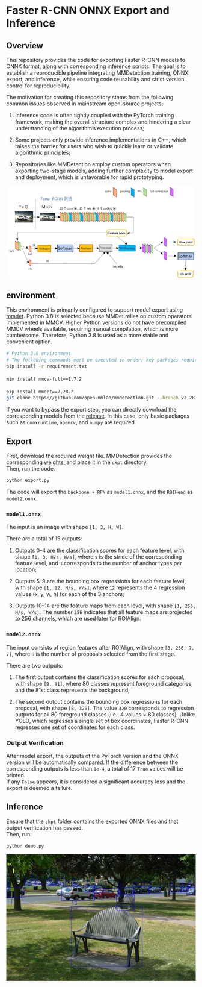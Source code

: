 # Faster R-CNN ONNX Export and Inference

## Overview

This repository provides the code for exporting Faster R-CNN models to ONNX format, along with corresponding inference scripts. The goal is to establish a reproducible pipeline integrating MMDetection training, ONNX export, and inference, while ensuring code reusability and strict version control for reproducibility.

The motivation for creating this repository stems from the following common issues observed in mainstream open-source projects:

1. Inference code is often tightly coupled with the PyTorch training framework, making the overall structure complex and hindering a clear understanding of the algorithm’s execution process;

2. Some projects only provide inference implementations in C++, which raises the barrier for users who wish to quickly learn or validate algorithmic principles;

3. Repositories like MMDetection employ custom operators when exporting two-stage models, adding further complexity to model export and deployment, which is unfavorable for rapid prototyping.

![1.jpg](asset/1.jpg)

## environment

This environment is primarily configured to support model export using [mmdet](https://github.com/open-mmlab/mmdetection/tree/v2.28.2). Python 3.8 is selected because MMDet relies on custom operators implemented in MMCV. Higher Python versions do not have precompiled MMCV wheels available, requiring manual compilation, which is more cumbersome. Therefore, Python 3.8 is used as a more stable and convenient option.

```bash
# Python 3.8 environment
# The following commands must be executed in order; key packages require strict version locking
pip install -r requirement.txt

mim install mmcv-full==1.7.2

pip install mmdet==2.28.2
git clone https://github.com/open-mmlab/mmdetection.git --branch v2.28.2 --depth 1

```

If you want to bypass the export step, you can directly download the corresponding models from the [release](https://github.com/pleb631/fasterrcnn-onnx/releases/tag/v0.0.1). In this case, only basic packages such as `onnxruntime`, `opencv`, and `numpy` are required.

## Export

First, download the required weight file. MMDetection provides the corresponding [weights](https://download.openmmlab.com/mmdetection/v2.0/faster_rcnn/faster_rcnn_r50_fpn_1x_coco/faster_rcnn_r50_fpn_1x_coco_20200130-047c8118.pth), and place it in the `ckpt` directory.  
Then, run the code.

```python
python export.py
```

The code will export the `backbone + RPN` as `model1.onnx`, and the `ROIHead` as `model2.onnx`.

### `model1.onnx`

The input is an image with shape `[1, 3, H, W]`.

There are a total of 15 outputs:

1. Outputs 0–4 are the classification scores for each feature level, with shape `[1, 3, H/s, W/s]`, where `s` is the stride of the corresponding feature level, and `3` corresponds to the number of anchor types per location;

2. Outputs 5–9 are the bounding box regressions for each feature level, with shape `[1, 12, H/s, W/s]`, where `12` represents the 4 regression values (x, y, w, h) for each of the 3 anchors;

3. Outputs 10–14 are the feature maps from each level, with shape `[1, 256, H/s, W/s]`. The number `256` indicates that all feature maps are projected to 256 channels, which are used later for ROIAlign.

### `model2.onnx`

The input consists of region features after ROIAlign, with shape `[B, 256, 7, 7]`, where `B` is the number of proposals selected from the first stage.

There are two outputs:

1. The first output contains the classification scores for each proposal, with shape `[B, 81]`, where 80 classes represent foreground categories, and the 81st class represents the background;

2. The second output contains the bounding box regressions for each proposal, with shape `[B, 320]`. The value `320` corresponds to regression outputs for all 80 foreground classes (i.e., 4 values × 80 classes). Unlike YOLO, which regresses a single set of box coordinates, Faster R-CNN regresses one set of coordinates for each class.

### Output Verification

After model export, the outputs of the PyTorch version and the ONNX version will be automatically compared. If the difference between the corresponding outputs is less than `1e-4`, a total of 17 `True` values will be printed.  
If any `False` appears, it is considered a significant accuracy loss and the export is deemed a failure.

## Inference

Ensure that the `ckpt` folder contains the exported ONNX files and that output verification has passed.  
Then, run:

```python
python demo.py
```

![output](asset/out.jpg)
